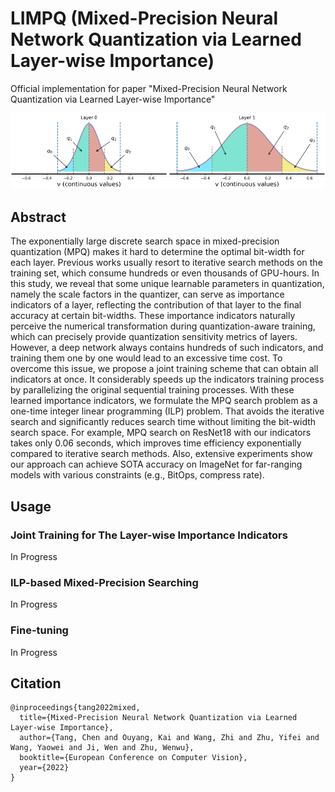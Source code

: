 # LIMPQ (Mixed-Precision Neural Network Quantization via Learned Layer-wise Importance)

Official implementation for paper "Mixed-Precision Neural Network Quantization via Learned Layer-wise Importance"



![](figures/1.png)

## Abstract

The exponentially large discrete search space in mixed-precision quantization (MPQ) makes it hard to determine the optimal bit-width for each layer. Previous works usually resort to iterative search methods on the training set, which consume hundreds or even thousands of GPU-hours. In this study, we reveal that some unique learnable parameters in quantization, namely the scale factors in the quantizer, can serve as importance indicators of a layer, reflecting the contribution of that layer to the final accuracy at certain bit-widths. These importance indicators naturally perceive the numerical transformation during quantization-aware training, which can precisely provide quantization sensitivity metrics of layers. However, a deep network always contains hundreds of such indicators, and training them one by one would lead to an excessive time cost. To overcome this issue, we propose a joint training scheme that can obtain all indicators at once. It considerably speeds up the indicators training process by parallelizing the original sequential training processes. With these learned importance indicators, we formulate the MPQ search problem as a one-time integer linear programming (ILP) problem. That avoids the iterative search and significantly reduces search time without limiting the bit-width search space. For example, MPQ search on ResNet18 with our indicators takes only 0.06 seconds, which improves time efficiency exponentially compared to iterative search methods. Also, extensive experiments show our approach can achieve SOTA accuracy on ImageNet for far-ranging models with various constraints (e.g., BitOps, compress rate).



## Usage

### Joint Training for The Layer-wise Importance Indicators

In Progress



### ILP-based Mixed-Precision Searching

In Progress



### Fine-tuning

In Progress



## Citation

```
@inproceedings{tang2022mixed,
  title={Mixed-Precision Neural Network Quantization via Learned Layer-wise Importance},
  author={Tang, Chen and Ouyang, Kai and Wang, Zhi and Zhu, Yifei and Wang, Yaowei and Ji, Wen and Zhu, Wenwu},
  booktitle={European Conference on Computer Vision},
  year={2022}
}
```

